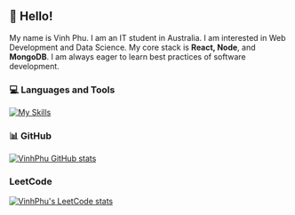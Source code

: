 ## 👋 Hello! 

My name is Vinh Phu. I am an IT student in Australia. I am interested in Web Development and Data Science. My core stack is **React, Node**, and **MongoDB**. I am always eager to learn best practices of software development.


### 💻 Languages and Tools 

[![My Skills](https://skillicons.dev/icons?i=html,css,js,py,react,nextjs,nodejs,nestjs,mongodb)](https://skillicons.dev)

### 📊 GitHub

[![VinhPhu GitHub stats](https://github-readme-stats.vercel.app/api?username=vinhphuphan&show_icons=true&icon_color=586069&text_color=586069&bg_color=fff&line_height=30&hide_title=true&title_color=0366d6)](https://github.com/anuraghazra/github-readme-stats)

### LeetCode

[![VinhPhu's LeetCode stats](https://leetcode-stats-six.vercel.app/api?username=vinhphuphan)](https://github.com/KnlnKS/leetcode-stats)

